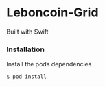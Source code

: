 # Leboncoin-Grid

Built with Swift

### Installation

Install the pods dependencies

```sh
$ pod install
```
